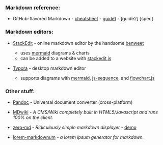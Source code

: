 ### Markdown reference:

* GitHub-flavored Markdown - 
[cheatsheet](https://guides.github.com/pdfs/markdown-cheatsheet-online.pdf) - 
[guide1](https://guides.github.com/features/mastering-markdown/) - 
[guide2]
[spec]

### Markdown editors:
* [StackEdit](https://stackedit.io/app#) - online markdown editor by the handsome [benweet](https://github.com/benweet)
  * uses [mermaid](https://mermaid-js.github.io) diagrams & charts
  * can be added to a website with [stackedit.js](https://benweet.github.io/stackedit.js/)
  
* [Typora](https://typora.io/) - desktop markdown editor
  * supports diagrams with 
    [mermaid](https://mermaid-js.github.io), 
    [js-sequence](https://bramp.github.io/js-sequence-diagrams/), 
    and [flowchart.js](http://flowchart.js.org/)

### Other stuff:
* [Pandoc](https://pandoc.org) - Universal document converter (cross-platform)
* [MDwiki](https://dynalon.github.io/mdwiki/#!index.md) - *A CMS/Wiki completely built in HTML5/Javascript and runs 100% on the client.*
  
* [zero-md](https://zerodevx.github.io/zero-md/) - *Ridiculously simple markdown displayer* - 
    [demo](https://zerodevx.github.io/zero-md/demo/)

* [lorem-markdownum](https://github.com/jaspervdj/lorem-markdownum) - *a lorem ipsum generator for markdown.*
   
